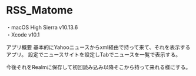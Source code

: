 # RSS_Matome
・macOS High Sierra v10.13.6  
・Xcode v10.1

アプリ概要
基本的にYahooニュースからxml経由で持って来て、それを表示するアプリ。
設定でニュースサイトを設定しTabでニュースを一覧で表示する。

今後それをRealmに保存して初回読み込み以降そこから持って来れる様にする。


